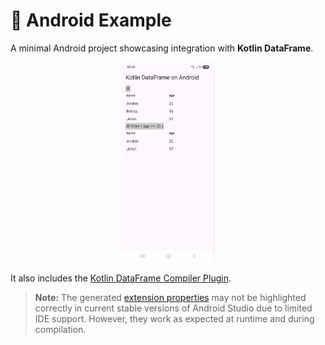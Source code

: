 # 📱 Android Example

A minimal Android project showcasing integration with **Kotlin DataFrame**.

<p align="center">
  <img src="screen.jpg" alt="App screenshot" height="320"/>
</p>

It also includes the [Kotlin DataFrame Compiler Plugin](https://kotlin.github.io/dataframe/compiler-plugin.html).

> **Note:** The generated [extension properties](https://kotlin.github.io/dataframe/extensionpropertiesapi.html) 
> may not be highlighted correctly in current stable versions of Android Studio due to limited IDE support. 
> However, they work as expected at runtime and during compilation.
